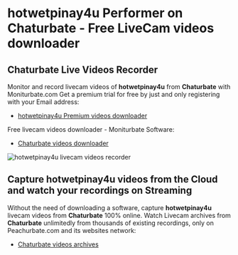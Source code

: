 # hotwetpinay4u Performer on Chaturbate - Free LiveCam videos downloader

## Chaturbate Live Videos Recorder

Monitor and record livecam videos of **hotwetpinay4u** from **Chaturbate** with Moniturbate.com
Get a premium trial for free by just and only registering with your Email address:
* [hotwetpinay4u Premium videos downloader](https://moniturbate.com/request-demo-licence-key.html)

Free livecam videos downloader - Moniturbate Software:
* [Chaturbate videos downloader](https://moniturbate.com/moniturbate-download-software.html)

![hotwetpinay4u livecam videos recorder](https://peachurnet.com/templates/moniturbate-software.png)


## Capture hotwetpinay4u videos from the Cloud and watch your recordings on Streaming

Without the need of downloading a software, capture **hotwetpinay4u** livecam videos from **Chaturbate** 100% online.
Watch Livecam archives from **Chaturbate** unlimitedly from thousands of existing recordings, only on Peachurbate.com and its websites network:
* [Chaturbate videos archives](https://peachurnet.com/)